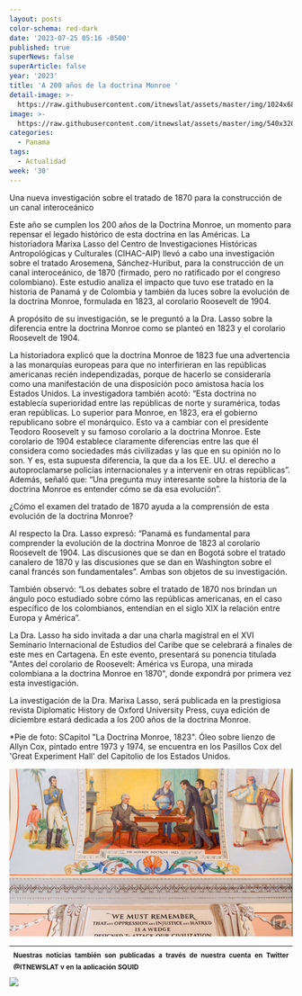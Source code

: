 ```yaml
---
layout: posts
color-schema: red-dark
date: '2023-07-25 05:16 -0500'
published: true
superNews: false
superArticle: false
year: '2023'
title: 'A 200 años de la doctrina Monroe '
detail-image: >-
  https://raw.githubusercontent.com/itnewslat/assets/master/img/1024x680/doctrina-Monroe-g.jpg
image: >-
  https://raw.githubusercontent.com/itnewslat/assets/master/img/540x320/doctrina-Monroe-p.jpg
categories:
  - Panama
tags:
  - Actualidad
week: '30'
---
```

Una nueva investigación sobre el tratado de 1870 para la construcción de un canal interoceánico 

Este año se cumplen los 200 años de la Doctrina Monroe, un momento para repensar el legado histórico de esta doctrina en las Américas. La historiadora Marixa Lasso del Centro de Investigaciones Históricas Antropológicas y Culturales (CIHAC-AIP) llevó a cabo una investigación sobre el tratado Arosemena, Sánchez-Huribut, para la construcción de un canal interoceánico, de 1870 (firmado, pero no ratificado por el congreso colombiano). Este estudio analiza el impacto que tuvo ese tratado en la historia de Panamá y de Colombia y también da luces sobre la evolución de la doctrina Monroe, formulada en 1823, al corolario Roosevelt de 1904.

A propósito de su investigación, se le preguntó a la Dra. Lasso sobre la diferencia entre la doctrina Monroe como se planteó en 1823 y el corolario Roosevelt de 1904. 

La historiadora explicó que la doctrina Monroe de 1823 fue una advertencia a las monarquías europeas para que no interfirieran en las repúblicas americanas recién independizadas, porque de hacerlo se consideraría como una manifestación de una disposición poco amistosa hacia los Estados Unidos. La investigadora también acotó: “Esta doctrina no establecía superioridad entre las repúblicas de norte y suramérica, todas eran repúblicas. Lo superior para Monroe, en 1823, era el gobierno republicano sobre el monárquico.  Esto va a cambiar con el presidente Teodoro Roosevelt y su famoso corolario a la doctrina Monroe. Este corolario de 1904 establece claramente diferencias entre las que él considera como sociedades más civilizadas y las que en su opinión no lo son. Y es, esta supuesta diferencia, la que da a los EE. UU. el derecho a  autoproclamarse  policías internacionales y a intervenir en otras repúblicas”.  Además, señaló que: “Una pregunta muy interesante sobre la historia de la doctrina Monroe es entender cómo se da esa evolución”. 

¿Cómo el examen del tratado de 1870 ayuda a la comprensión de esta evolución de la doctrina Monroe?

Al respecto la Dra. Lasso expresó: “Panamá es fundamental para comprender la evolución de la doctrina Monroe de 1823 al corolario Roosevelt de 1904.  Las discusiones que se dan en Bogotá sobre el tratado canalero de 1870 y las discusiones que se dan en Washington sobre el canal francés son fundamentales”.  Ambas son objetos de su investigación. 

También observó: “Los debates sobre el tratado de 1870 nos brindan un ángulo poco estudiado sobre cómo las repúblicas americanas, en el caso específico de los colombianos, entendían en el siglo XIX la relación entre Europa y América”. 

La Dra. Lasso ha sido invitada a dar una charla magistral en el XVI Seminario Internacional de Estudios del Caribe que se celebrará a finales de este mes en Cartagena. En este evento, presentará su ponencia titulada "Antes del corolario de Roosevelt: América vs Europa, una mirada colombiana a la doctrina Monroe en 1870", donde expondrá por primera vez esta investigación.

La investigación de la Dra. Marixa Lasso, será publicada en la prestigiosa revista Diplomatic History de Oxford University Press, cuya edición de diciembre estará dedicada a los 200 años de la doctrina Monroe. 

*Pie de foto: SCapitol "La Doctrina Monroe, 1823". Óleo sobre lienzo de Allyn Cox,  pintado entre 1973 y 1974, se encuentra en los Pasillos Cox del 'Great Experiment Hall' del Capitolio de los Estados Unidos.

![](https://raw.githubusercontent.com/itnewslat/assets/master/img/540x320/doctrina-Monroe-p.jpg)

<table style="height: 42px;" width="569">
<tbody>
<tr>
<td style="text-align: justify;"><sub><strong>Nuestras noticias también son publicadas a través de nuestra cuenta en Twitter <a href="https://twitter.com/itnewslat?lang=es">@ITNEWSLAT</a> y en la aplicación <a href="https://squidapp.co/en/">SQUID</a></strong></sub></td>
</tr>
</tbody>
</table>
<img src="https://tracker.metricool.com/c3po.jpg?hash=56f88a41e39ab42c063cc51676587a04"/>
